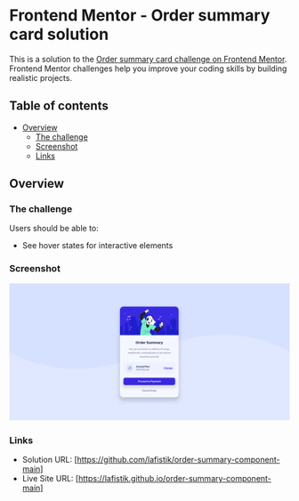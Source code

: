 # Frontend Mentor - Order summary card solution

This is a solution to the [Order summary card challenge on Frontend Mentor](https://www.frontendmentor.io/challenges/order-summary-component-QlPmajDUj). Frontend Mentor challenges help you improve your coding skills by building realistic projects.

## Table of contents

- [Overview](#overview)
  - [The challenge](#the-challenge)
  - [Screenshot](#screenshot)
  - [Links](#links)

## Overview

### The challenge

Users should be able to:

- See hover states for interactive elements

### Screenshot

![](./order-summary-component.png)

### Links

- Solution URL: [https://github.com/lafistik/order-summary-component-main]
- Live Site URL: [https://lafistik.github.io/order-summary-component-main]
